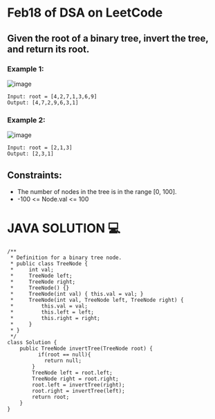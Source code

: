 # Feb18 of DSA on LeetCode

## Given the root of a binary tree, invert the tree, and return its root.

### Example 1:

![image](https://user-images.githubusercontent.com/73644685/219875951-eb31c3dd-f921-42ca-b611-889237d4aed0.png)

```
Input: root = [4,2,7,1,3,6,9]
Output: [4,7,2,9,6,3,1]
```
### Example 2:

![image](https://user-images.githubusercontent.com/73644685/219875964-f5783c1b-7c21-4d86-9cd8-7764ab26ac54.png)

```
Input: root = [2,1,3]
Output: [2,3,1]
```
## Constraints:
- The number of nodes in the tree is in the range [0, 100].
- -100 <= Node.val <= 100


# JAVA SOLUTION 💻

```
/**
 * Definition for a binary tree node.
 * public class TreeNode {
 *     int val;
 *     TreeNode left;
 *     TreeNode right;
 *     TreeNode() {}
 *     TreeNode(int val) { this.val = val; }
 *     TreeNode(int val, TreeNode left, TreeNode right) {
 *         this.val = val;
 *         this.left = left;
 *         this.right = right;
 *     }
 * }
 */
class Solution {
    public TreeNode invertTree(TreeNode root) {
          if(root == null){
            return null;
        }
        TreeNode left = root.left;
        TreeNode right = root.right;
        root.left = invertTree(right);
        root.right = invertTree(left);
        return root;
    }
}
```
